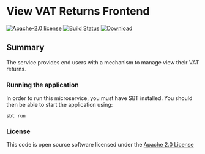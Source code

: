 # View VAT Returns Frontend

[![Apache-2.0 license](http://img.shields.io/badge/license-Apache-brightgreen.svg)](http://www.apache.org/licenses/LICENSE-2.0.html)
[![Build Status](https://travis-ci.org/hmrc/view-vat-returns-frontend.svg)](https://travis-ci.org/hmrc/view-vat-returns-frontend)
[![Download](https://api.bintray.com/packages/hmrc/releases/view-vat-returns-frontend/images/download.svg)](https://bintray.com/hmrc/releases/view-vat-returns-frontend/_latestVersion)

## Summary

The service provides end users with a mechanism to manage view their VAT returns.

### Running the application

In order to run this microservice, you must have SBT installed. You should then be able to start the application using:
                                                               
`sbt run`

### License 

This code is open source software licensed under the [Apache 2.0 License]("http://www.apache.org/licenses/LICENSE-2.0.html")
